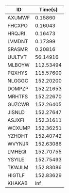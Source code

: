 |ID|Time(s)|
|-|-|
|AXUMWF|0.15860|
|FHCXPO|0.16043|
|HRQJRI|0.16473|
|LVMDNT|0.17399|
|SRASMR|0.20816|
|UULTVT|56.14916|
|MLBOYW|112.53494|
|PQXHYS|115.57600|
|NLGGGC|152.20200|
|DOMPZP|152.21653|
|MRHTFS|152.22670|
|GUZCWB|152.26405|
|JISNLD|152.27647|
|ASJXFI|152.31611|
|WCXUMP|152.36251|
|YZHOHT|152.40742|
|WVYNJR|152.63086|
|LMHEQI|152.70755|
|YSYILE|152.75493|
|TKWJLM|152.83086|
|HIGTLF|152.83629|
|KHAKAB|inf|
